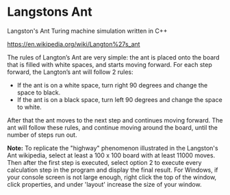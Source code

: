 # Langstons Ant
Langston's Ant Turing machine simulation written in C++

https://en.wikipedia.org/wiki/Langton%27s_ant

The rules of Langton’s Ant are very simple: the ant is placed onto the board that is filled with white spaces, and starts moving forward. For  each step forward, the Langton’s ant will follow 2 rules:

- If the ant is on a white space, turn right 90 degrees and change the space to black.
- If the ant is on a black space, turn left 90 degrees and change the space to white.

After that the ant moves to the next step and continues moving forward. The ant will follow these rules, and continue moving around the board, until the number of steps run out.

**Note:** To replicate the "highway" phenomenon illustrated in the Langston's Ant wikipedia, select at least a 100 x 100 board with at least 11000 moves. Then after the first step is executed, select option 2 to execute every calculation step in the program and display the final result. For Windows, if your console screen is not large enough, right click the top of the window, click properties, and under 'layout' increase the size of your window.
